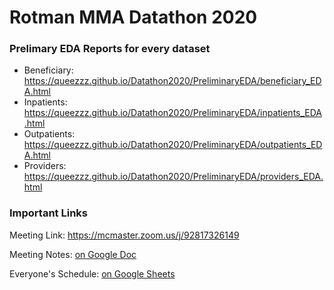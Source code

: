 # Rotman MMA Datathon 2020

### Prelimary EDA Reports for every dataset

* Beneficiary: https://queezzz.github.io/Datathon2020/PreliminaryEDA/beneficiary_EDA.html
* Inpatients: https://queezzz.github.io/Datathon2020/PreliminaryEDA/inpatients_EDA.html
* Outpatients: https://queezzz.github.io/Datathon2020/PreliminaryEDA/outpatients_EDA.html
* Providers: https://queezzz.github.io/Datathon2020/PreliminaryEDA/providers_EDA.html


### Important Links

Meeting Link: https://mcmaster.zoom.us/j/92817326149

Meeting Notes: [on Google Doc](https://docs.google.com/document/d/1GDX0khcl4gutajIlZWykONzkaajlmu9M7b_8c8xIEuI/edit?usp=sharing)

Everyone's Schedule: [on Google Sheets](https://docs.google.com/spreadsheets/d/1PEfY_ZOGVfZoc_HR4ocNXaqh5bjGgjAd1ZT_4XgvCm0/edit?usp=sharing)


